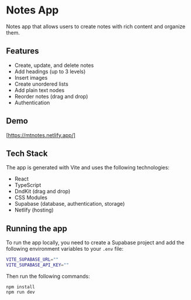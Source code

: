 # Notes App

Notes app that allows users to create notes with rich content and organize them.

## Features

* Create, update, and delete notes
* Add headings (up to 3 levels)
* Insert images
* Create unordered lists
* Add plain text nodes
* Reorder notes (drag and drop)
* Authentication

## Demo
[https://mtnotes.netlify.app/]

## Tech Stack

The app is generated with Vite and uses the following technologies:

* React
* TypeScript
* DndKit (drag and drop)
* CSS Modules
* Supabase (database, authentication, storage)
* Netlify (hosting)

## Running the app

To run the app locally, you need to create a Supabase project and add the following environment variables to your `.env` file:
```bash
VITE_SUPABASE_URL=""
VITE_SUPABASE_API_KEY=""
```
Then run the following commands:
```
npm install
npm run dev
